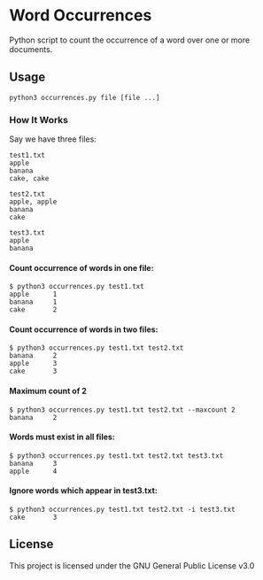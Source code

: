# Word Occurrences

Python script to count the occurrence of a word over one or more documents.

## Usage
`python3 occurrences.py file [file ...]`

### How It Works

Say we have three files:
```
test1.txt
apple
banana
cake, cake
```
```
test2.txt
apple, apple
banana
cake
```
```
test3.txt
apple
banana
```

#### Count occurrence of words in one file:
```
$ python3 occurrences.py test1.txt
apple      1
banana     1
cake       2
```

#### Count occurrence of words in two files:
```
$ python3 occurrences.py test1.txt test2.txt
banana     2
apple      3
cake       3
```

#### Maximum count of 2
```
$ python3 occurrences.py test1.txt test2.txt --maxcount 2
banana     2
```

#### Words must exist in all files:
```
$ python3 occurrences.py test1.txt test2.txt test3.txt
banana     3
apple      4
```

#### Ignore words which appear in test3.txt:
```
$ python3 occurrences.py test1.txt test2.txt -i test3.txt
cake       3
```

## License
This project is licensed under the GNU General Public License v3.0



